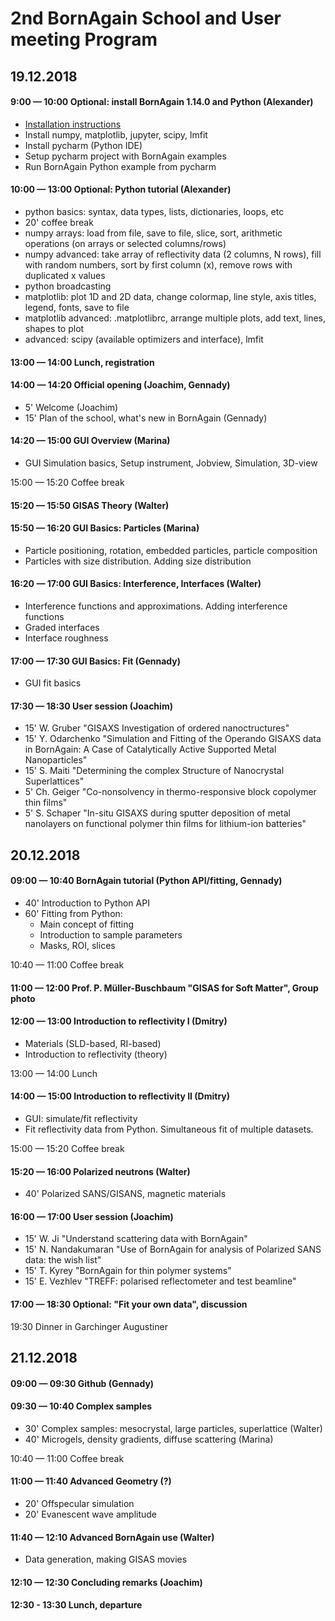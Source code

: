 # 2nd BornAgain School and User meeting Program

## 19.12.2018
#### 9:00 — 10:00 Optional: install BornAgain 1.14.0 and Python (Alexander)
- [Installation instructions](https://www.bornagainproject.org/documentation/getting-started/installation/)
- Install numpy, matplotlib, jupyter, scipy, lmfit
- Install pycharm (Python IDE)
- Setup pycharm project with BornAgain examples
- Run BornAgain Python example from pycharm

#### 10:00 — 13:00 Optional: Python tutorial (Alexander)

- python basics:  syntax, data types, lists, dictionaries, loops, etc
- 20' coffee break
- numpy arrays: load from file, save to file, slice, sort, arithmetic operations (on arrays or selected columns/rows)
- numpy advanced: take array of reflectivity data (2 columns, N rows), fill with random numbers, sort by first column (x), remove rows with duplicated x values
- python broadcasting
- matplotlib: plot 1D and 2D data, change colormap, line style, axis titles, legend, fonts, save to file
- matplotlib advanced: .matplotlibrc, arrange multiple plots, add text, lines, shapes to plot
- advanced: scipy (available optimizers and interface), lmfit

#### 13:00 — 14:00 Lunch, registration

#### 14:00 — 14:20 Official opening (Joachim, Gennady)

- 5' Welcome (Joachim)
- 15' Plan of the school, what's new in BornAgain (Gennady)

#### 14:20 — 15:00 GUI Overview (Marina)

- GUI Simulation basics, Setup instrument, Jobview, Simulation, 3D-view

15:00 — 15:20 Coffee break

#### 15:20 — 15:50 GISAS Theory (Walter)

#### 15:50 — 16:20 GUI Basics: Particles (Marina)

- Particle positioning, rotation, embedded particles, particle composition
- Particles with size distribution. Adding size distribution 

#### 16:20 — 17:00 GUI Basics: Interference, Interfaces (Walter)

- Interference functions and approximations. Adding interference functions
- Graded interfaces
- Interface roughness

#### 17:00 — 17:30 GUI Basics: Fit (Gennady)

- GUI fit basics

#### 17:30 — 18:30 User session (Joachim)

- 15' W. Gruber "GISAXS Investigation of ordered nanoctructures"
- 15' Y. Odarchenko "Simulation and Fitting of the Operando GISAXS data in BornAgain: A Case of Catalytically Active Supported Metal Nanoparticles"
- 15' S. Maiti "Determining the complex Structure of Nanocrystal Superlattices"
- 5' Ch. Geiger "Co-nonsolvency in thermo-responsive block copolymer thin films"
- 5' S. Schaper "In-situ GISAXS during sputter deposition of metal nanolayers on functional polymer thin films for lithium-ion batteries"

## 20.12.2018
#### 09:00 — 10:40 BornAgain tutorial (Python API/fitting, Gennady)
- 40' Introduction to Python API
- 60' Fitting from Python:
  - Main concept of fitting
  - Introduction to sample parameters
  - Masks, ROI, slices
  
10:40 — 11:00 Coffee break

#### 11:00 — 12:00 Prof. P. Müller-Buschbaum "GISAS for Soft Matter", Group photo

#### 12:00 — 13:00 Introduction to reflectivity I (Dmitry)
- Materials (SLD-based, RI-based)
- Introduction to reflectivity (theory)

13:00 — 14:00 Lunch

#### 14:00 — 15:00 Introduction to reflectivity II (Dmitry)

- GUI: simulate/fit reflectivity
- Fit reflectivity data from Python. Simultaneous fit of multiple datasets.

15:00 — 15:20 Coffee break

#### 15:20 — 16:00 Polarized neutrons (Walter) 

- 40' Polarized SANS/GISANS, magnetic materials

#### 16:00 — 17:00 User session (Joachim)
- 15' W. Ji "Understand scattering data with BornAgain"
- 15' N. Nandakumaran "Use of BornAgain for analysis of Polarized SANS data: the wish list"
- 15' T. Kyrey "BornAgain for thin polymer systems" 
- 15' E. Vezhlev "TREFF: polarised reflectometer and test beamline"

#### 17:00 — 18:30 Optional: "Fit your own data", discussion

19:30 Dinner in Garchinger Augustiner

## 21.12.2018

#### 09:00 — 09:30 Github (Gennady)

#### 09:30 — 10:40  Complex samples

- 30' Complex samples: mesocrystal, large particles, superlattice (Walter)
- 40' Microgels, density gradients, diffuse scattering (Marina)

10:40 — 11:00 Coffee break

#### 11:00 — 11:40 Advanced Geometry (?)

- 20' Offspecular simulation
- 20' Evanescent wave amplitude

#### 11:40 — 12:10 Advanced BornAgain use (Walter)

- Data generation, making GISAS movies

#### 12:10 — 12:30 Concluding remarks (Joachim)

#### 12:30 - 13:30 Lunch, departure



